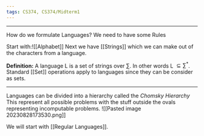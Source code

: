 ```yaml
---
tags: CS374, CS374/Midterm1
---
```

---

How do we formulate Languages? We need to have some Rules

Start with:![[Alphabet]] 
Next we have [[Strings]] which we can make out of the characters from a language.

**Definition:**
A language L is a set of strings over $\sum$. In other words L $\subseteq \sum^*$.
Standard [[Set]] operations apply to languages since they can be consider as sets.

---
Languages can be divided into a hierarchy called the _Chomsky Hierarchy_
This represent all possible problems with the stuff outside the ovals representing incomputable problems.
![[Pasted image 20230828173530.png]]

We will start with [[Regular Languages]].






